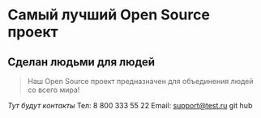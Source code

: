 # Самый лучший Open Source проект

## Сделан людьми для людей

> Наш Open Source проект предназначен для объединения людей со всего мира!

_Тут будут контакты_
Тел: 8 800 333 55 22
Email: support@test.ru
git hub
